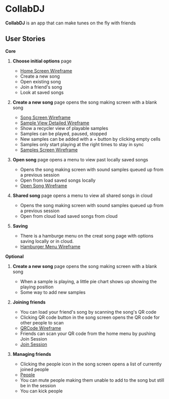 # CollabDJ
**CollabDJ** is an app that can make tunes on the fly with friends

## User Stories

**Core**

1. **Choose initial options** page
    * <a href="https://github.com/CollabDJ/CollabDJ/blob/master/CollabDJWireframes/HomeScreen.jpg">Home Screen Wireframe</a>
    * Create a new song
    * Open existing song
    * Join a friend's song 
    * Look at saved songs

2. **Create a new song** page opens the song making screen with a blank song
    * <a href="https://github.com/CollabDJ/CollabDJ/blob/master/CollabDJWireframes/SongScreen.jpg">Song Screen Wireframe</a>
    * <a href="https://github.com/CollabDJ/CollabDJ/blob/master/CollabDJWireframes/SampleViewDetailed.jpg">Sample View Detailed Wireframe</a>
    * Show a recycler view of playable samples
    * Samples can be played, paused, stopped
    * New samples can be added with a + button by clicking empty cells
    * Samples only start playing at the right times to stay in sync
    * <a href="https://github.com/CollabDJ/CollabDJ/blob/master/CollabDJWireframes/SamplesScreen.jpg">Samples Screen Wireframe</a>

3. **Open song** page opens a menu to view past locally saved songs
    * Opens the song making screen with sound samples queued up from a previous session
    * Open from load saved songs locally
    * <a href="https://github.com/CollabDJ/CollabDJ/blob/master/CollabDJWireframes/OpenSong.jpg">Open Song Wireframe</a>

3. **Shared song** page opens a menu to view all shared songs in cloud
    * Opens the song making screen with sound samples queued up from a previous session
    * Open from cloud load saved songs from cloud
    
4. **Saving**
    * There is a hamburge menu on the creat song page with options saving locally or in cloud.
    * <a href="https://github.com/CollabDJ/CollabDJ/blob/master/CollabDJWireframes/HamburgerMenu.jpg">Hamburger Menu Wireframe</a>   

**Optional**

1. **Create a new song** page opens the song making screen with a blank song
    * When a sample is playing, a little pie chart shows up showing the playing position
    * Some way to add new samples

2. **Joining friends**
    * You can load your friend's song by scanning the song's QR code
    * Clicking QR code button in the song screen opens the QR code for other people to scan
    * <a href="https://github.com/CollabDJ/CollabDJ/blob/master/CollabDJWireframes/QRCode.jpg">QRCode Wireframe</a>
    * Friends can scan your QR code from the home menu by pushing Join Session
    * <a href="https://github.com/CollabDJ/CollabDJ/blob/master/CollabDJWireframes/JoinSession.jpg">Join Session</a>

3. **Managing friends**
    * Clicking the people icon in the song screen opens a list of currently joined people
    * <a href="https://github.com/CollabDJ/CollabDJ/blob/master/CollabDJWireframes/People.jpg">People</a>
    * You can mute people making them unable to add to the song but still be in the session
    * You can kick people

